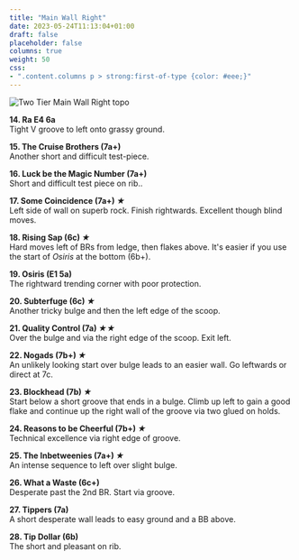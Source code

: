 ```yaml
---
title: "Main Wall Right"
date: 2023-05-24T11:13:04+01:00
draft: false
placeholder: false
columns: true
weight: 50
css:
- ".content.columns p > strong:first-of-type {color: #eee;}"
---
```



![Two Tier Main Wall Right topo](/img/peak/cheedale/two-tier-main-right.jpg)

**14. Ra E4 6a**  
Tight V groove to left onto grassy ground.

**15. The Cruise Brothers (7a+)**  
Another short and difficult test-piece.

**16. Luck be the Magic Number (7a+)**  
Short and difficult test piece on rib..

**17. Some Coincidence (7a+) *★***  
Left side of wall on superb rock. Finish rightwards. Excellent though blind moves.

**18. Rising Sap (6c) *★***  
Hard moves left of BRs from ledge, then flakes above. It's easier if you use the start of *Osiris* at the bottom (6b+).

**19. Osiris (E1 5a)**  
The rightward trending corner with poor protection.


**20. Subterfuge (6c) *★***   
Another tricky bulge and then the left edge of the scoop.

**21. Quality Control (7a) *★★***   
Over the bulge and via the right edge of the scoop. Exit left.

**22. Nogads (7b+) *★***  
An unlikely looking start over bulge leads to an easier wall. Go leftwards or direct at 7c.




**23. Blockhead (7b) *★***  
Start below a short groove that ends in a bulge. Climb up left to gain a good flake and continue up the right wall of the groove via two glued on holds.

**24. Reasons to be Cheerful (7b+) *★***  
Technical excellence via right edge of groove.

**25. The Inbetweenies (7a+) *★***  
An intense sequence to left over slight bulge.

**26. What a Waste (6c+)**  
Desperate past the 2nd BR. Start via groove.

**27. Tippers (7a)**  
A short desperate wall leads to easy ground and a BB above.

**28. Tip Dollar (6b)**  
The short and pleasant on rib.
